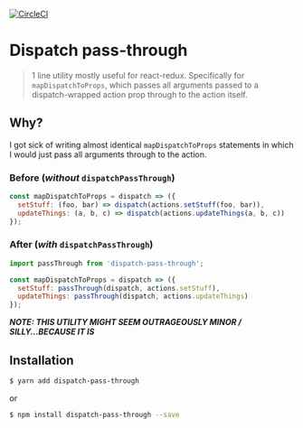[![CircleCI](https://circleci.com/gh/schne324/dispatch-pass-through.svg?style=svg)](https://circleci.com/gh/schne324/dispatch-pass-through)

# Dispatch pass-through

> 1 line utility mostly useful for react-redux. Specifically for `mapDispatchToProps`, which passes all arguments passed to a dispatch-wrapped action prop through to the action itself.

## Why?

I got sick of writing almost identical `mapDispatchToProps` statements in which I would just pass all arguments through to the action.

### Before (_without_ `dispatchPassThrough`)

```js
const mapDispatchToProps = dispatch => ({
  setStuff: (foo, bar) => dispatch(actions.setStuff(foo, bar)),
  updateThings: (a, b, c) => dispatch(actions.updateThings(a, b, c))
});
```

### After (_with_ `dispatchPassThrough`)

```js
import passThrough from 'dispatch-pass-through';

const mapDispatchToProps = dispatch => ({
  setStuff: passThrough(dispatch, actions.setStuff),
  updateThings: passThrough(dispatch, actions.updateThings)
});
```

**_NOTE: THIS UTILITY MIGHT SEEM OUTRAGEOUSLY MINOR / SILLY...BECAUSE IT IS_**

## Installation

```sh
$ yarn add dispatch-pass-through
```

or

```sh
$ npm install dispatch-pass-through --save
```
